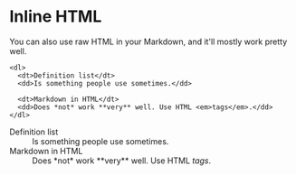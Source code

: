 <!-- ======================================================================
--- Search engine
title:          Markdown inline HTML
keywords:       markdown, inline, HTML
description:    Markdown inline HTML in md-site-engine.
--- Menu system
order:          
text:           
hidden:         false
umbel:          false
--- Page properties
id:             
document:       
layout:         layout-2-left
$-left:         md-help
======================================================================= -->

# Inline HTML

You can also use raw HTML in your Markdown, and it'll mostly work pretty well.

```
<dl>
  <dt>Definition list</dt>
  <dd>Is something people use sometimes.</dd>

  <dt>Markdown in HTML</dt>
  <dd>Does *not* work **very** well. Use HTML <em>tags</em>.</dd>
</dl>
```

<dl>
  <dt>Definition list</dt>
  <dd>Is something people use sometimes.</dd>

  <dt>Markdown in HTML</dt>
  <dd>Does *not* work **very** well. Use HTML <em>tags</em>.</dd>
</dl>

